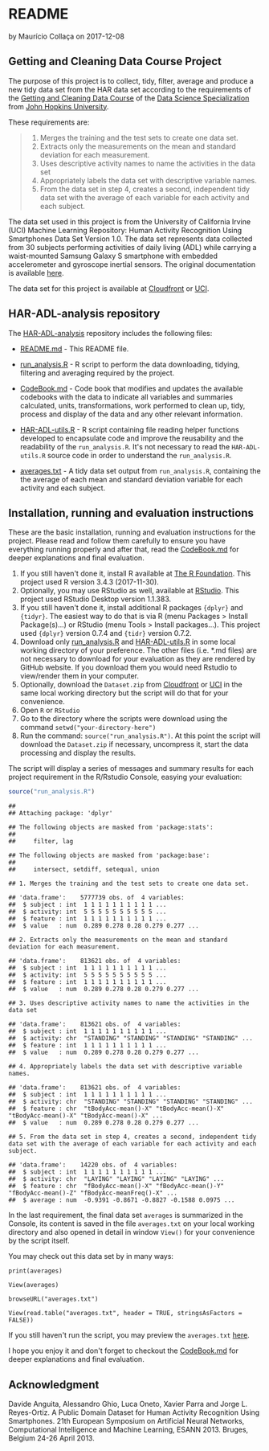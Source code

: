 README
================
by Maurício Collaça
on 2017-12-08

Getting and Cleaning Data Course Project
----------------------------------------

The purpose of this project is to collect, tidy, filter, average and produce a new tidy data set from the HAR data set according to the requirements of the [Getting and Cleaning Data Course](https://www.coursera.org/learn/data-cleaning/home) of the [Data Science Specialization](https://www.coursera.org/specializations/jhu-data-science) from [John Hopkins University](https://www.jhu.edu/).

These requirements are:

> 1.  Merges the training and the test sets to create one data set.
> 2.  Extracts only the measurements on the mean and standard deviation for each measurement.
> 3.  Uses descriptive activity names to name the activities in the data set
> 4.  Appropriately labels the data set with descriptive variable names.
> 5.  From the data set in step 4, creates a second, independent tidy data set with the average of each variable for each activity and each subject.

The data set used in this project is from the University of California Irvine (UCI) Machine Learning Repository: Human Activity Recognition Using Smartphones Data Set Version 1.0. The data set represents data collected from 30 subjects performing activities of daily living (ADL) while carrying a waist-mounted Samsung Galaxy S smartphone with embedded accelerometer and gyroscope inertial sensors. The original documentation is available [here](http://archive.ics.uci.edu/ml/datasets/Human+Activity+Recognition+Using+Smartphones).

The data set for this project is available at [Cloudfront](https://d396qusza40orc.cloudfront.net/getdata%2Fprojectfiles%2FUCI%20HAR%20Dataset.zip) or [UCI](http://archive.ics.uci.edu/ml/machine-learning-databases/00240/UCI%20HAR%20Dataset.zip).

HAR-ADL-analysis repository
---------------------------

The [HAR-ADL-analysis](https://github.com/mauriciocramos/HAR-ADL-analysis) repository includes the following files:

-   [README.md](https://github.com/mauriciocramos/HAR-ADL-analysis/blob/master/README.md) - This README file.

-   [run\_analysis.R](https://github.com/mauriciocramos/HAR-ADL-analysis/blob/master/run_analysis.R) - R script to perform the data downloading, tidying, filtering and averaging required by the project.

-   [CodeBook.md](https://github.com/mauriciocramos/HAR-ADL-analysis/blob/master/CodeBook.md) - Code book that modifies and updates the available codebooks with the data to indicate all variables and summaries calculated, units, transformations, work performed to clean up, tidy, process and display of the data and any other relevant information.

-   [HAR-ADL-utils.R](https://github.com/mauriciocramos/HAR-ADL-analysis/blob/master/HAR-ADL-utils.R) - R script containing file reading helper functions developed to encapsulate code and improve the reusability and the readability of the `run_analysis.R`. It's not necessary to read the `HAR-ADL-utils.R` source code in order to understand the `run_analysis.R`.

-   [averages.txt](https://github.com/mauriciocramos/HAR-ADL-analysis/blob/master/averages.txt) - A tidy data set output from `run_analysis.R`, containing the the average of each mean and standard deviation variable for each activity and each subject.

Installation, running and evaluation instructions
-------------------------------------------------

These are the basic installation, running and evaluation instructions for the project. Please read and follow them carefully to ensure you have everything running properly and after that, read the [CodeBook.md](https://github.com/mauriciocramos/HAR-ADL-analysis/blob/master/CodeBook.md) for deeper explanations and final evaluation.

1.  If you still haven't done it, install R available at [The R Foundation](https://www.r-project.org/). This project used R version 3.4.3 (2017-11-30).
2.  Optionally, you may use RStudio as well, available at [RStudio](https://www.rstudio.com/). This project used RStudio Desktop version 1.1.383.
3.  If you still haven't done it, install additional R packages `{dplyr}` and `{tidyr}`. The easiest way to do that is via R (menu Packages &gt; Install Package(s)...) or RStudio (menu Tools &gt; Install packages...). This project used `{dplyr}` version 0.7.4 and `{tidr}` version 0.7.2.
4.  Download only [run\_analysis.R](https://raw.githubusercontent.com/mauriciocramos/HAR-ADL-analysis/master/run_analysis.R) and [HAR-ADL-utils.R](https://raw.githubusercontent.com/mauriciocramos/HAR-ADL-analysis/master/HAR-ADL-utils.R) in some local working directory of your preference. The other files (i.e. \*.md files) are not necessary to download for your evaluation as they are rendered by GitHub website. If you download them you would need Rstudio to view/render them in your computer.
5.  Optionally, download the `Dataset.zip` from [Cloudfront](https://d396qusza40orc.cloudfront.net/getdata%2Fprojectfiles%2FUCI%20HAR%20Dataset.zip) or [UCI](http://archive.ics.uci.edu/ml/machine-learning-databases/00240/UCI%20HAR%20Dataset.zip) in the same local working directory but the script will do that for your convenience.
6.  Open `R` or `RStudio`
7.  Go to the directory where the scripts were download using the command `setwd("your-directory-here")`
8.  Run the command: `source("run_analysis.R")`. At this point the script will download the `Dataset.zip` if necessary, uncompress it, start the data processing and display the results.

The script will display a series of messages and summary results for each project requirement in the R/Rstudio Console, easying your evaluation:

``` r
source("run_analysis.R")
```

    ## 
    ## Attaching package: 'dplyr'

    ## The following objects are masked from 'package:stats':
    ## 
    ##     filter, lag

    ## The following objects are masked from 'package:base':
    ## 
    ##     intersect, setdiff, setequal, union

    ## 1. Merges the training and the test sets to create one data set.

    ## 'data.frame':    5777739 obs. of  4 variables:
    ##  $ subject : int  1 1 1 1 1 1 1 1 1 1 ...
    ##  $ activity: int  5 5 5 5 5 5 5 5 5 5 ...
    ##  $ feature : int  1 1 1 1 1 1 1 1 1 1 ...
    ##  $ value   : num  0.289 0.278 0.28 0.279 0.277 ...

    ## 2. Extracts only the measurements on the mean and standard deviation for each measurement.

    ## 'data.frame':    813621 obs. of  4 variables:
    ##  $ subject : int  1 1 1 1 1 1 1 1 1 1 ...
    ##  $ activity: int  5 5 5 5 5 5 5 5 5 5 ...
    ##  $ feature : int  1 1 1 1 1 1 1 1 1 1 ...
    ##  $ value   : num  0.289 0.278 0.28 0.279 0.277 ...

    ## 3. Uses descriptive activity names to name the activities in the data set

    ## 'data.frame':    813621 obs. of  4 variables:
    ##  $ subject : int  1 1 1 1 1 1 1 1 1 1 ...
    ##  $ activity: chr  "STANDING" "STANDING" "STANDING" "STANDING" ...
    ##  $ feature : int  1 1 1 1 1 1 1 1 1 1 ...
    ##  $ value   : num  0.289 0.278 0.28 0.279 0.277 ...

    ## 4. Appropriately labels the data set with descriptive variable names.

    ## 'data.frame':    813621 obs. of  4 variables:
    ##  $ subject : int  1 1 1 1 1 1 1 1 1 1 ...
    ##  $ activity: chr  "STANDING" "STANDING" "STANDING" "STANDING" ...
    ##  $ feature : chr  "tBodyAcc-mean()-X" "tBodyAcc-mean()-X" "tBodyAcc-mean()-X" "tBodyAcc-mean()-X" ...
    ##  $ value   : num  0.289 0.278 0.28 0.279 0.277 ...

    ## 5. From the data set in step 4, creates a second, independent tidy data set with the average of each variable for each activity and each subject.

    ## 'data.frame':    14220 obs. of  4 variables:
    ##  $ subject : int  1 1 1 1 1 1 1 1 1 1 ...
    ##  $ activity: chr  "LAYING" "LAYING" "LAYING" "LAYING" ...
    ##  $ feature : chr  "fBodyAcc-mean()-X" "fBodyAcc-mean()-Y" "fBodyAcc-mean()-Z" "fBodyAcc-meanFreq()-X" ...
    ##  $ average : num  -0.9391 -0.8671 -0.8827 -0.1588 0.0975 ...

In the last requirement, the final data set `averages` is summarized in the Console, its content is saved in the file `averages.txt` on your local working directory and also opened in detail in window `View()` for your convenience by the script itself.

You may check out this data set by in many ways:

`print(averages)`

`View(averages)`

`browseURL("averages.txt")`

`View(read.table("averages.txt", header = TRUE, stringsAsFactors = FALSE))`

If you still haven't run the script, you may preview the `averages.txt` [here](https://github.com/mauriciocramos/HAR-ADL-analysis/blob/master/averages.txt).

I hope you enjoy it and don't forget to checkout the [CodeBook.md](https://github.com/mauriciocramos/HAR-ADL-analysis/blob/master/CodeBook.md) for deeper explanations and final evaluation.

Acknowledgment
--------------

Davide Anguita, Alessandro Ghio, Luca Oneto, Xavier Parra and Jorge L. Reyes-Ortiz. A Public Domain Dataset for Human Activity Recognition Using Smartphones. 21th European Symposium on Artificial Neural Networks, Computational Intelligence and Machine Learning, ESANN 2013. Bruges, Belgium 24-26 April 2013.

